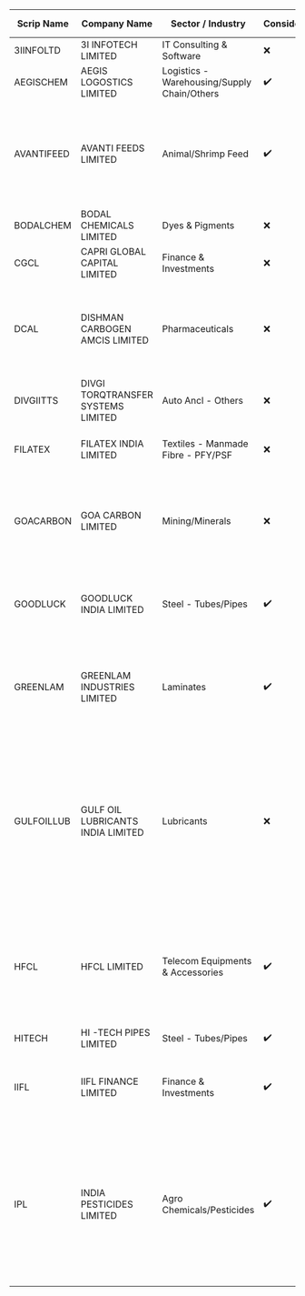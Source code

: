 
| Scrip Name | Company Name                       | Sector / Industry                           | Considering? | YIT | HYIT | QIT | MIT | WIT | DIT | HIT | TDA Done? | Remarks                                                                                                                                                                   |
| ---------- | ---------------------------------- | ------------------------------------------- | ------------ | --- | ---- | --- | --- | --- | --- | --- | --------- | ------------------------------------------------------------------------------------------------------------------------------------------------------------------------- |
| 3IINFOLTD  | 3I INFOTECH LIMITED                | IT Consulting & Software                    | ❌            | ➖   | ➖    | ➖   | ➖   | ➖   | ➖   | ➖   | ✔️        | Garbage candles                                                                                                                                                           |
| AEGISCHEM  | AEGIS LOGOSTICS LIMITED            | Logistics - Warehousing/Supply Chain/Others | ✔️           | ➖   | ➖    | ➖   | ✔️  | ✔️  | ➖   | ➖   | ➖         | Really good MIT and WIT                                                                                                                                                   |
| AVANTIFEED | AVANTI FEEDS LIMITED               | Animal/Shrimp Feed                          | ✔️           | ✔️  | ➖    | ➖   | ➖   | ➖   | ➖   | ➖   | ✔️        | Price is coming from Q, M SZ  <br>No good DZ in range  <br>But a nice YIT can be planned at bottom                                                                        |
| BODALCHEM  | BODAL CHEMICALS LIMITED            | Dyes & Pigments                             | ❌            | ➖   | ➖    | ➖   | ➖   | ➖   | ➖   | ➖   | ✔️        | Not good candles in charts                                                                                                                                                |
| CGCL       | CAPRI GLOBAL CAPITAL LIMITED       | Finance & Investments                       | ❌            | ➖   | ➖    | ➖   | ➖   | ➖   | ➖   | ➖   | ❌         | DZ is too far                                                                                                                                                             |
| DCAL       | DISHMAN CARBOGEN AMCIS LIMITED     | Pharmaceuticals                             | ❌            | ➖   | ➖    | ➖   | ➖   | ➖   | ➖   | ➖   | ➖         | Chart data is not that clear, though the stock is there since long time but data is not looking good                                                                      |
| DIVGIITTS  | DIVGI TORQTRANSFER SYSTEMS LIMITED | Auto Ancl - Others                          | ❌            | ➖   | ➖    | ➖   | ➖   | ➖   | ➖   | ➖   | ❌         | Not enough data on chart                                                                                                                                                  |
| FILATEX    | FILATEX INDIA LIMITED              | Textiles - Manmade Fibre - PFY/PSF          | ❌            | ➖   | ➖    | ➖   | ➖   | ➖   | ➖   | ➖   | ➖         | MIT - Found location but not a good execution                                                                                                                             |
| GOACARBON  | GOA CARBON LIMITED                 | Mining/Minerals                             | ❌            | ➖   | ➖    | ➖   | ➖   | ➖   | ➖   | ➖   | ✔️        | Price Coming down from Q SZ  <br>There are good looking MIT and WITs but can't rely on them                                                                               |
| GOODLUCK   | GOODLUCK INDIA LIMITED             | Steel - Tubes/Pipes                         | ✔️           | ➖   | ➖    | ➖   | ✔️  | ✔️  | ➖   | ➖   | ➖         | WIT - Not enough data on chart  <br>MIT - Execution is not good                                                                                                           |
| GREENLAM   | GREENLAM INDUSTRIES LIMITED        | Laminates                                   | ✔️           | ➖   | ➖    | ➖   | ✔️  | ❌   | ➖   | ➖   | ✔️        | WIT - Not enough data on local to track back  <br>MIT - Coinciding zone. Looks promising                                                                                  |
| GULFOILLUB | GULF OIL LUBRICANTS INDIA LIMITED  | Lubricants                                  | ❌            | ➖   | ➖    | ➖   | ➖   | ➖   | ➖   | ➖   | ✔️        | Price is coming down from kind of Y SZ, so not taking un-necessary risk.  <br>There is a location for WIT but no good execution and above reason is enough for cancelling |
| HFCL       | HFCL LIMITED                       | Telecom Equipments & Accessories            | ✔️           | ➖   | ➖    | ➖   | ✔️  | ❌   | ➖   | ➖   | ➖         | WIT - Not possible because of less data on chart  <br>MIT - Despite of compromises, trade is looking good                                                                 |
| HITECH     | HI -TECH PIPES LIMITED             | Steel - Tubes/Pipes                         | ✔️           | ➖   | ➖    | ➖   | ✔️  | ➖   | ➖   | ➖   | ➖         |                                                                                                                                                                           |
| IIFL       | IIFL FINANCE LIMITED               | Finance & Investments                       | ✔️           | ✔️  | ➖    | ➖   | ➖   | ➖   | ➖   | ➖   | ✔️        | Price coming down from Y, HY, Q SZ.  <br>Wait for confirmation entry                                                                                                      |
| IPL        | INDIA PESTICIDES LIMITED           | Agro Chemicals/Pesticides                   | ✔️           | ➖   | ➖    | ✔️  | ✔️  | ➖   | ➖   | ➖   | ✔️        | QIT - Execution on WTF looks very promising  <br>MIT - Little compromises with execution but location is good and execution is coinciding with MTF DZ                     |